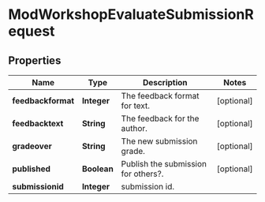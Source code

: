 

# ModWorkshopEvaluateSubmissionRequest


## Properties

| Name | Type | Description | Notes |
|------------ | ------------- | ------------- | -------------|
|**feedbackformat** | **Integer** | The feedback format for text. |  [optional] |
|**feedbacktext** | **String** | The feedback for the author. |  [optional] |
|**gradeover** | **String** | The new submission grade. |  [optional] |
|**published** | **Boolean** | Publish the submission for others?. |  [optional] |
|**submissionid** | **Integer** | submission id. |  |



